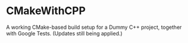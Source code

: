 # CMakeWithCPP
A working CMake-based build setup for a Dummy C++ project, together with Google Tests.
(Updates still being applied.)
